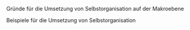 
Gründe für die Umsetzung von Selbstorganisation auf der Makroebene

Beispiele für die Umsetzung von Selbstorganisation
